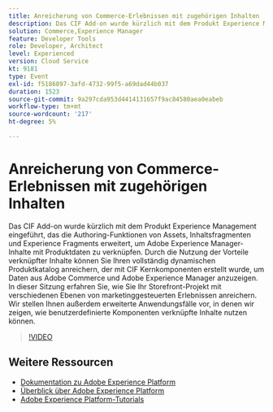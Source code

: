 ```yaml
---
title: Anreicherung von Commerce-Erlebnissen mit zugehörigen Inhalten
description: Das CIF Add-on wurde kürzlich mit dem Produkt Experience Management eingeführt, das die Authoring-Funktionen von Assets, Inhaltsfragmenten und Experience Fragments erweitert, um Adobe Experience Manager-Inhalte mit Produktdaten zu verknüpfen. Durch die Nutzung der Vorteile verknüpfter Inhalte können Sie Ihren vollständig dynamischen Produktkatalog anreichern, der mit CIF Kernkomponenten erstellt wurde, um Daten aus Adobe Commerce und Adobe Experience Manager anzuzeigen. In dieser Sitzung erfahren Sie, wie Sie Ihr Storefront-Projekt mit verschiedenen Ebenen von marketinggesteuerten Erlebnissen anreichern. Wir stellen Ihnen außerdem erweiterte Anwendungsfälle vor, in denen wir zeigen, wie benutzerdefinierte Komponenten verknüpfte Inhalte nutzen können.
solution: Commerce,Experience Manager
feature: Developer Tools
role: Developer, Architect
level: Experienced
version: Cloud Service
kt: 9181
type: Event
exl-id: f5186897-3afd-4732-99f5-a69dad44b037
duration: 1523
source-git-commit: 9a297cda953d4414131657f9ac84580aea0eabeb
workflow-type: tm+mt
source-wordcount: '217'
ht-degree: 5%

---
```


# Anreicherung von Commerce-Erlebnissen mit zugehörigen Inhalten

Das CIF Add-on wurde kürzlich mit dem Produkt Experience Management eingeführt, das die Authoring-Funktionen von Assets, Inhaltsfragmenten und Experience Fragments erweitert, um Adobe Experience Manager-Inhalte mit Produktdaten zu verknüpfen. Durch die Nutzung der Vorteile verknüpfter Inhalte können Sie Ihren vollständig dynamischen Produktkatalog anreichern, der mit CIF Kernkomponenten erstellt wurde, um Daten aus Adobe Commerce und Adobe Experience Manager anzuzeigen. In dieser Sitzung erfahren Sie, wie Sie Ihr Storefront-Projekt mit verschiedenen Ebenen von marketinggesteuerten Erlebnissen anreichern. Wir stellen Ihnen außerdem erweiterte Anwendungsfälle vor, in denen wir zeigen, wie benutzerdefinierte Komponenten verknüpfte Inhalte nutzen können.

>[!VIDEO](https://video.tv.adobe.com/v/337772/?quality=12&learn=on&hidetitle=true)

## Weitere Ressourcen

- [Dokumentation zu Adobe Experience Platform](https://experienceleague.adobe.com/docs/experience-platform.html?lang=de)
- [Überblick über Adobe Experience Platform](https://experienceleague.adobe.com/docs/experience-platform/landing/home.html?lang=de)
- [Adobe Experience Platform-Tutorials](https://experienceleague.adobe.com/docs/platform-learn/tutorials/overview.html?lang=de)
